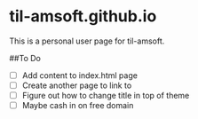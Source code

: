 # til-amsoft.github.io

This is a personal user page for til-amsoft.

##To Do
- [ ] Add content to index.html page
- [ ] Create another page to link to
- [ ] Figure out how to change title in top of theme
- [ ] Maybe cash in on free domain
